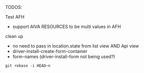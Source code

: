 TODOS:

Test AFH

- support AIVA RESOURCES to be multi values in AFH

clean up

- no need to pass in location.state from list view AND Api view
- driver-install-create-form-container
- form-names (driver-install-form not being used?)

`git rebase -i HEAD~n`
